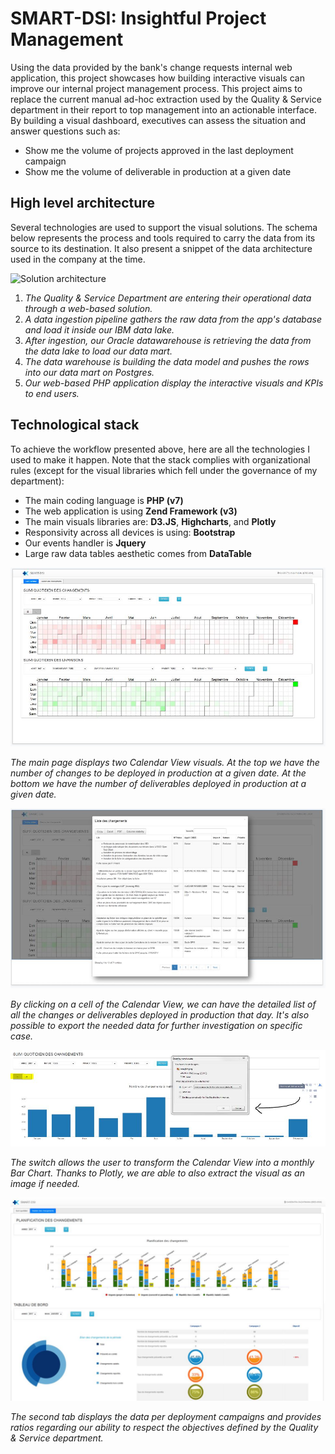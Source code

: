 # SMART-DSI: Insightful Project Management 

Using the data provided by the bank's change requests internal web application, this project showcases how building interactive visuals can improve our internal project management process. This project aims to replace the current manual ad-hoc extraction used by the Quality & Service department in their report to top management into an actionable interface. By building a visual dashboard, executives can assess the situation and answer questions such as:  
  
- Show me the volume of projects approved in the last deployment campaign
- Show me the volume of deliverable in production at a given date
  
   
## High level architecture   
Several technologies are used to support the visual solutions. The schema below represents the process and tools required to carry the data from its source to its destination. It also present a snippet of the data architecture used in the company at the time.


![Solution architecture](/images/p5_architecture.png)  
  
1. *The Quality & Service Department are entering their operational data through a web-based solution.*
2. *A data ingestion pipeline gathers the raw data from the app's database and load it inside our IBM data lake.*
3. *After ingestion, our Oracle datawarehouse is retrieving the data from the data lake to load our data mart.*
4. *The data warehouse is building the data model and pushes the rows into our data mart on Postgres.*
5. *Our web-based PHP application display the interactive visuals and KPIs to end users.*

## Technological stack  
To achieve the workflow presented above, here are all the technologies I used to make it happen. Note that the stack complies with organizational rules (except for the visual libraries which fell under the governance of my department):

- The main coding language is **PHP (v7)** 
- The web application is using **Zend Framework (v3)**
- The main visuals libraries are: **D3.JS**, **Highcharts**, and **Plotly**
- Responsivity across all devices is using: **Bootstrap**
- Our events handler is **Jquery**
- Large raw data tables aesthetic comes from **DataTable**  

![Application main page](/images/p5_smartdsi_main.JPG)  
    
*The main page displays two Calendar View visuals. At the top we have the number of changes to be deployed in production at a given date. At the bottom we have the number of deliverables deployed in production at a given date.*  
    
![Detailed list](/images/p5_details.jpg)  
  
*By clicking on a cell of the Calendar View, we can have the detailed list of all the changes or deliverables deployed in production that day. It's also possible to export the needed data for further investigation on specific case.*  
  
![Plot Switch](/images/p5_switch_plot.jpg)
  
*The switch allows the user to transform the Calendar View into a monthly Bar Chart. Thanks to Plotly, we are able to also extract the visual as an image if needed.*
  
![Second Page](/images/p5_smartdsi_p2.jpg)
  
*The second tab displays the data per deployment campaigns and provides ratios regarding our ability to respect the objectives defined by the Quality & Service department.*
  
